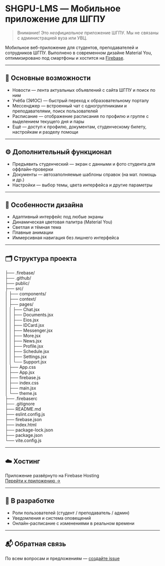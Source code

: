 # SHGPU-LMS — Мобильное приложение для ШГПУ

> Внимание! Это *неофициальное* приложение ШГПУ. Мы не связаны с администрацией вуза или УВЦ.

Мобильное веб-приложение для студентов, преподавателей и сотрудников ШГПУ. Выполнено в современном дизайне Material You, оптимизировано под смартфоны и хостится на [Firebase](https://shgpu-lms.web.app).

---

## 📱 Основные возможности

- Новости — лента актуальных объявлений с сайта ШГПУ и поиск по ним
- Учёба (ЭИОС) — быстрый переход к образовательному порталу
- Мессенджер — встроенный чат с одногруппниками и преподавателями, поиск пользователей
- Расписание — отображение расписания по профилю и группе с выделением текущего дня и пары
- Ещё — доступ к профилю, документам, студенческому билету, настройкам и разделу помощи

---

## ⚙️ Дополнительный функционал

- Предъявить студенческий — экран с данными и фото студента для оффлайн-проверки
- Документы — автозаполняемые шаблоны справок (на мат. помощь и др.)
- Настройки — выбор темы, цвета интерфейса и другие параметры

---

## 🎨 Особенности дизайна

- Адаптивный интерфейс под любые экраны
- Динамическая цветовая палитра (Material You)
- Светлая и тёмная тема
- Плавные анимации
- Иммерсивная навигация без лишнего интерфейса

---

## 🗂 Структура проекта

├── .firebase/<br>
├── .github/<br>
├── public/<br>
├── src/<br>
│   ├── components/<br>
│   ├── context/<br>
│   ├── pages/<br>
│   │   ├── Chat.jsx<br>
│   │   ├── Documents.jsx<br>
│   │   ├── Eios.jsx<br>
│   │   ├── IDCard.jsx<br>
│   │   ├── Messenger.jsx<br>
│   │   ├── More.jsx<br>
│   │   ├── News.jsx<br>
│   │   ├── Profile.jsx<br>
│   │   ├── Schedule.jsx<br>
│   │   ├── Settings.jsx<br>
│   │   └── Support.jsx<br>
│   ├── App.css<br>
│   ├── App.jsx<br>
│   ├── firebase.js<br>
│   ├── index.css<br>
│   ├── main.jsx<br>
│   └── theme.js<br>
├── .firebaserc<br>
├── .gitignore<br>
├── README.md<br>
├── eslint.config.js<br>
├── firebase.json<br>
├── index.html<br>
├── package-lock.json<br>
├── package.json<br>
└── vite.config.js<br>

---

## ☁️ Хостинг

Приложение развёрнуто на Firebase Hosting  
[Перейти к приложению →](https://shgpu-lms.web.app)

---

## 🧪 В разработке

- Роли пользователей (студент / преподаватель / админ)
- Уведомления и система оповещений
- Онлайн-расписание с изменениями в реальном времени

---

## 📬 Обратная связь

По всем вопросам и предложениям — [создайте issue](https://github.com/SHGPU-LMS/issues)

